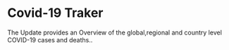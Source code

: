 # Covid-19 Traker
 The Update provides an Overview of the global,regional and country level COVID-19 cases and deaths..
